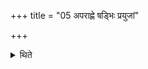 +++
title = "05 अपराह्णे षड्भिः प्रयुजां"

+++

<details><summary>थिते</summary>

5. In the afternoon (the Adhvaryu) performs an offering with six Prayujāṁ havīṁṣi: a sacrificial bread on eight potsherds for Agni, (a rice-pap for Soma, a sacrificial bread on twelve potsherds for Savitr̥, a rice-pap for Br̥haspati, a sacrificial bread on eight potsherds for Tvaṣṭr̥, and a sacrificial bread on twelve potsherds for Agni Vaiśvānara).  
</details>
